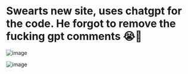 # Swearts new site, uses chatgpt for the code. He forgot to remove the fucking gpt comments 😭🙏
![image](https://github.com/user-attachments/assets/a8b02fde-478a-4f2f-abbc-df4c3d0b8919)

![image](https://github.com/user-attachments/assets/4cafb348-98d9-4132-9f0a-47aaddf39498)

